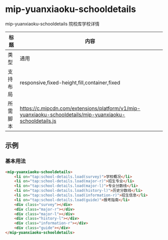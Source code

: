 # mip-yuanxiaoku-schooldetails

mip-yuanxiaoku-schooldetails 院校库学校详情

标题|内容
----|----
类型|通用
支持布局|responsive,fixed-height,fill,container,fixed
所需脚本|https://c.mipcdn.com/extensions/platform/v1/mip-yuanxiaoku-schooldetails/mip-yuanxiaoku-schooldetails.js

## 示例

### 基本用法
```html
<mip-yuanxiaoku-schooldetails>
    <li on="tap:school-details.load(survey)">学校概况</li>
    <li on="tap:school-details.load(major-r)">招生专业</li>
    <li on="tap:school-details.load(major-l)">专业分数线</li>
    <li on="tap:school-details.load(history-l)">历史分数线</li>
    <li on="tap:school-details.load(information-r)">招生信息</li>
    <li on="tap:school-details.load(guide)">报考指南</li>
    <div class="survey"></div>
    <div class="major-r"></div>
    <div class="major-l"></div>
    <div class="history-l"></div>
    <div class="information-r"></div>
    <div class="guide"></div>
</mip-yuanxiaoku-schooldetails>
```


